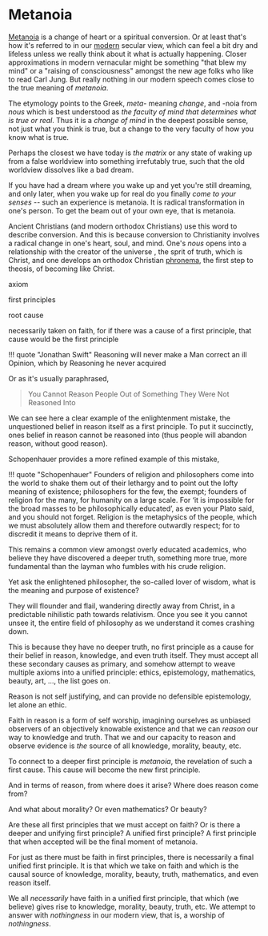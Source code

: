 # Metanoia

<!--
Lord Jesus Christ
Son of the living God
Have mercy on me, a sinner
-->


[Metanoia](https://en.wikipedia.org/wiki/Metanoia_%28theology%29) is a change of heart or a spiritual conversion. Or at least that's how it's referred to in our [modern](../modern-views/index.md) secular view, which can feel a bit dry and lifeless unless we really think about it what is actually happening.
Closer approximations in modern vernacular might be something "that blew my mind" or a "raising of consciousness" amongst the new age folks who like to read Carl Jung. But really nothing in our modern speech comes close to the true meaning of *metanoia*.

The etymology points to the Greek, *meta-* meaning *change*, and -noia from *nous* which is best understood as *the faculty of mind that determines what is true or real*. Thus it is a *change of mind* in the deepest possible sense, not just what you think is true, but a change to the very faculty of how you know what is true.

Perhaps the closest we have today is *the matrix* or any state of waking up from a false worldview into something irrefutably true, such that the old worldview dissolves like a bad dream.

If you have had a dream where you wake up and yet you're still dreaming, and only later, when you wake up for real do you finally *come to your senses* -- such an experience is metanoia.
It is radical transformation in one's person.
To get the beam out of your own eye, that is metanoia.

Ancient Christians (and modern orthodox Christians) use this word to describe conversion.
And this is because conversion to Christianity involves a radical change in one's heart, soul, and mind.
One's *nous* opens into a relationship with the creator of the universe , the sprit of truth, which is Christ, and one develops an orthodox Christian [phronema](https://en.m.wikipedia.org/wiki/Phronema), the first step to theosis, of becoming like Christ.






axiom

first principles

root cause

necessarily taken on faith, for if there was a cause of a first principle, that cause would be the first principle 

!!! quote "Jonathan Swift"
    Reasoning will never make a Man correct an ill Opinion, which by Reasoning he never acquired

Or as it's usually paraphrased, 

> You Cannot Reason People Out of Something They Were Not Reasoned Into

We can see here a clear example of the enlightenment mistake, the unquestioned belief in reason itself as a first principle. To put it succinctly, ones belief in reason cannot be reasoned into (thus people will abandon reason, without good reason).

Schopenhauer provides a more refined example of this mistake, 

!!! quote "Schopenhauer"
    Founders of religion and philosophers come into the world to shake them out of their lethargy and to point out the lofty meaning of existence; philosophers for the few, the exempt; founders of religion for the many, for humanity on a large scale. For ‘it is impossible for the broad masses to be philosophically educated’, as even your Plato said, and you should not forget. Religion is the metaphysics of the people, which we must absolutely allow them and therefore outwardly respect; for to discredit it means to deprive them of it.

This remains a common view amongst overly educated academics, who believe they have discovered a deeper truth, something more true, more fundamental than the layman who fumbles with his crude religion.

Yet ask the enlightened philosopher, the so-called lover of wisdom, what is the meaning and purpose of existence?

They will flounder and flail, wandering directly away from Christ, in a predictable nihilistic path towards relativism. Once you see it you cannot unsee it, the entire field of philosophy as we understand it comes crashing down.

This is because they have no deeper truth, no first principle as a cause for their belief in reason, knowledge, and even truth itself. 
They must accept all these secondary causes as primary, and somehow attempt to weave multiple axioms into a unified principle: ethics, epistemology, mathematics, beauty, art, ..., the list goes on. 


Reason is not self justifying, and can provide no defensible epistemology, let alone an ethic. 

Faith in reason is a form of self worship, imagining ourselves as unbiased observers of an objectively knowable existence and that we can *reason* our way to knowledge and truth. That we and our capacity to reason and observe evidence is *the* source of all knowledge, morality, beauty, etc.

To connect to a deeper first principle is *metanoia*, the revelation of such a first cause. This cause will become the new first principle.

And in terms of reason, from where does it arise? Where does reason come from?

And what about morality? Or even mathematics? Or beauty?

Are these all first principles that we must accept on faith? Or is there a deeper and unifying first principle? A unified first principle? A first principle that when accepted will be the final moment of metanoia.

For just as there must be faith in first principles, there is necessarily a final unified first principle. It is that which we take on faith and which is the causal source of knowledge, morality, beauty, truth, mathematics, and even reason itself.

We all *necessarily* have faith in a unified first principle, that which (we believe) gives rise to knowledge, morality, beauty, truth, etc.
We attempt to answer with *nothingness* in our modern view, that is, a worship of *nothingness*.








